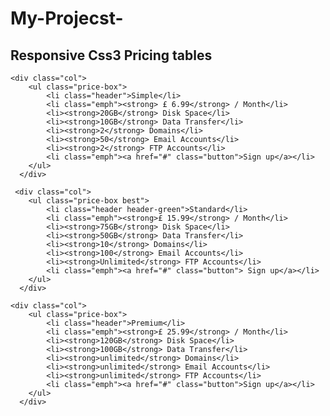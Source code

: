 # My-Projecst-

<!DOCTYPE html>
<html>
<head>
  <meta charset="utf-8"> 
  <meta name="viewport" content="width=device-width, inicial-scale-1.0">
  <meta http-equiv="X-UA-Compatible" content="ie=edge">
<title>Pricing Tables</title>
    <link href="PricingTables.css" rel="stylesheet" type="text/css">
</head>
<body>
    <h2>Responsive Css3 Pricing tables</h2>
    
    <div class="col">
        <ul class="price-box">
            <li class="header">Simple</li>
            <li class="emph"><strong> £ 6.99</strong> / Month</li>
            <li><strong>20GB</strong> Disk Space</li>
            <li><strong>10GB</strong> Data Transfer</li>
            <li><strong>2</strong> Domains</li>
            <li><strong>50</strong> Email Accounts</li>
            <li><strong>2</strong> FTP Accounts</li>
            <li class="emph"><a href="#" class="button">Sign up</a></li>
        </ul>
      </div>
    
     <div class="col">
        <ul class="price-box best">
            <li class="header header-green">Standard</li>
            <li class="emph"><strong>£ 15.99</strong> / Month</li>
            <li><strong>75GB</strong> Disk Space</li>
            <li><strong>50GB</strong> Data Transfer</li>
            <li><strong>10</strong> Domains</li>
            <li><strong>100</strong> Email Accounts</li>
            <li><strong>Unlimited</strong> FTP Accounts</li>
            <li class="emph"><a href="#" class="button"> Sign up</a></li>
        </ul>
      </div>
    
    <div class="col">
        <ul class="price-box">
            <li class="header">Premium</li>
            <li class="emph"><strong>£ 25.99</strong> / Month</li>
            <li><strong>120GB</strong> Disk Space</li>
            <li><strong>100GB</strong> Data Transfer</li>
            <li><strong>unlimited</strong> Domains</li>
            <li><strong>unlimited</strong> Email Accounts</li>
            <li><strong>unlimited</strong> FTP Accounts</li>
            <li class="emph"><a href="#" class="button">Sign up</a></li>
        </ul>
      </div>
</body>
</html>
